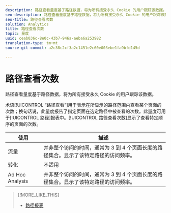 ```yaml
---
description: 路径查看量度基于路径数据，将为所有接受永久 Cookie 的用户跟踪该数据。
seo-description: 路径查看量度基于路径数据，将为所有接受永久 Cookie 的用户跟踪该数据。
seo-title: 路径查看次数
solution: Analytics
title: 路径查看次数
topic: 量度
uuid: ceab036c-8e0c-43b7-946a-aeba6a253982
translation-type: tm+mt
source-git-commit: a2c38c2cf3a2c1451e2c60e003ebe1fa9bfd145d

---
```



# 路径查看次数

路径查看量度基于路径数据，将为所有接受永久 Cookie 的用户跟踪该数据。

术语[!UICONTROL “路径查看”]用于表示在所显示的路径范围内查看某个页面的次数；换句话说，此量度报告了指定页面在选定路径中被查看的次数。此量度可用于[!UICONTROL 路径]报表中。[!UICONTROL 路径查看次数]显示了查看特定顺序的页面的次数。

| 使用 | 描述 |
|---|---|
| 流量 | 并非整个访问的时间，通常为 3 到 4 个页面长度的路径集合。显示了该特定路径的访问频率。 |
| 转化 | 不适用 |
| Ad Hoc Analysis | 并非整个访问的时间，通常为 3 到 4 个页面长度的路径集合。显示了该特定路径的访问频率。 |

>[!MORE_LIKE_THIS]
>
>* [路径报表](/help/components/c-variables/dimensionslist/reports-paths.md)

